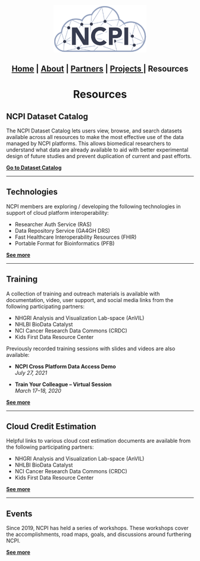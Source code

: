 <p align="center"><img src="https://github.com/NCPITest/.github/blob/main/profile/ncpi-logo-close-crop.png" width="250" alt="NCPI Logo"/></p>

<div align="center">
  <h2>
    <a href="https://github.com/NCPITest">Home</a> |
    <a href="https://github.com/NCPITest/About/blob/main/README.md"> About</a> |
    <a href="https://github.com/NCPITest/Partners/blob/main/README.md">Partners</a> |
    <a href="https://github.com/NCPITest/Projects/blob/main/README.md"> Projects </a> |
    <a> Resources </a>
  </h2>
</div>

# <p align="center"> Resources  </p>




## NCPI Dataset Catalog

The NCPI Dataset Catalog lets users view, browse, and search datasets available across all resources to make the most effective use of the data managed by NCPI platforms. This allows biomedical researchers to understand what data are already available to aid with better experimental design of future studies and prevent duplication of current and past efforts.

[**Go to Dataset Catalog**](https://ncpi-data.org)

---

## Technologies

NCPI members are exploring / developing the following technologies in support of cloud platform interoperability:

- Researcher Auth Service (RAS)
- Data Repository Service (GA4GH DRS)
- Fast Healthcare Interoperability Resources (FHIR)
- Portable Format for Bioinformatics (PFB)

[**See more**](Technologies.md)

---

## Training

A collection of training and outreach materials is available with documentation, video, user support, and social media links from the following participating partners:

- NHGRI Analysis and Visualization Lab-space (AnVIL)
- NHLBI BioData Catalyst
- NCI Cancer Research Data Commons (CRDC)
- Kids First Data Resource Center

Previously recorded training sessions with slides and videos are also available:

- **NCPI Cross Platform Data Access Demo**  
  *July 27, 2021*

- **Train Your Colleague – Virtual Session**  
  *March 17–18, 2020*

[**See more**](Trainings.md)

---

## Cloud Credit Estimation

Helpful links to various cloud cost estimation documents are available from the following participating partners:

- NHGRI Analysis and Visualization Lab-space (AnVIL)
- NHLBI BioData Catalyst
- NCI Cancer Research Data Commons (CRDC)
- Kids First Data Resource Center

[**See more**](Cloud%20Credit%20Estimation.md)

---


## Events
Since 2019, NCPI has held a series of workshops. These workshops cover the accomplishments, road maps, goals, and discussions around furthering NCPI.  

[**See more**](Past%20Events.md) 




